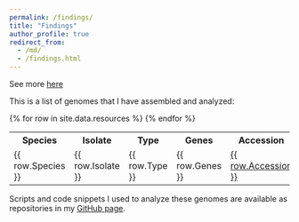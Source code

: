 ```yaml
---
permalink: /findings/
title: "Findings"
author_profile: true
redirect_from: 
  - /md/
  - /findings.html
---
```


See more [here](finding_1.md)

This is a list of genomes that I have assembled and analyzed:

<table>
  <tr>
    <th>Species</th>
    <th>Isolate</th>
    <th>Type</th>
    <th>Genes</th>
    <th>Accession</th>
    <th>Reference</th>
  </tr>
  {% for row in site.data.resources %}
    <tr>
      <td>{{ row.Species }}</td>
      <td>{{ row.Isolate }}</td>
      <td>{{ row.Type }}</td>
      <td>{{ row.Genes }}</td>
      <td><a href="{{ row.URL }}">{{ row.Accession }}</a></td>
      <td><a href="{{ row.REF }}">{{ row.Reference }}</a></td>
    </tr>
  {% endfor %}
</table>


Scripts and code snippets I used to analyze these genomes are available as repositories in my [GitHub page](https://github.com/alexzaccaron).